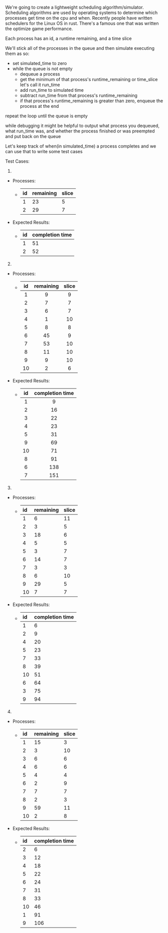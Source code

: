 We're going to create a lightweight scheduling algorithm/simulator.  Scheduling algorithms are used by operating systems to determine which processes get time on the cpu and when.  Recently people have written schedulers for the Linux OS in rust.  There's a famous one that was written the optimize game performance.

Each process has an id, a runtime remaining, and a time slice

We'll stick all of the processes in the queue and then simulate executing them as so:

- set simulated_time to zero
- while the queue is not empty
  - dequeue a process
  - get the minimum of that process's runtime_remaining or time_slice let's call it run_time
  - add run_time to simulated time
  - subtract run_time from that process's runtime_remaining
  - if that process's runtime_remaining is greater than zero, enqueue the process at the end
  
repeat the loop until the queue is empty

while debugging it might be helpful to output what process you dequeued, what run_time was, and whether the process finished or was preempted and put back on the queue

Let's keep track of when(in simulated_time) a process completes and we can use that to write some test cases

Test Cases:

1. 
  - Processes:
    - | id | remaining | slice |
      | :-- | :-- | :-- |
      | 1 | 23 | 5 |
      | 2 | 29 | 7 |
  - Expected Results:
    - | id | completion time |
      | :-- | :-- |
      | 1 | 51 |
      | 2 | 52 |
2. 
  - Processes:
    - | id | remaining | slice |
      | :--: | :--: | :--: |
      | 1 | 9 | 9 |
      | 2 | 7 | 7 |
      | 3 | 6 | 7 |
      | 4 | 1 | 10 |
      | 5 | 8 | 8 |
      | 6 | 45 | 9 |
      | 7 | 53 | 10 |
      | 8 | 11 | 10 |
      | 9 | 9 | 10 |
      | 10 | 2 | 6 |
  - Expected Results:
    - | id | completion time |
      | :--: | :--: |
      | 1 | 9 |
      | 2 | 16 |
      | 3 | 22 |
      | 4 | 23 |
      | 5 | 31 |
      | 9 | 69 |
      | 10 | 71 |
      | 8 | 91 |
      | 6 | 138 |
      | 7 | 151 |
3. 
  - Processes:
    - | id | remaining | slice |
      | :-- | :-- | :-- |
      | 1 | 6 | 11 |
      | 2 | 3 | 5 |
      | 3 | 18 | 6 |
      | 4 | 5 | 5 |
      | 5 | 3 | 7 |
      | 6 | 14 | 7 |
      | 7 | 3 | 3 |
      | 8 | 6 | 10 |
      | 9 | 29 | 5 |
      | 10 | 7 | 7 |
  - Expected Results:
    - | id | completion time |
      | :-- | :-- |
      | 1 | 6 |
      | 2 | 9 |
      | 4 | 20 |
      | 5 | 23 |
      | 7 | 33 |
      | 8 | 39 |
      | 10 | 51 |
      | 6 | 64 |
      | 3 | 75 |
      | 9 | 94 |
4. 
  - Processes:
    - | id | remaining | slice |
      | :-- | :-- | :-- |
      | 1 | 15 | 3 |
      | 2 | 3 | 10 |
      | 3 | 6 | 6 |
      | 4 | 6 | 6 |
      | 5 | 4 | 4 |
      | 6 | 2 | 9 |
      | 7 | 7 | 7 |
      | 8 | 2 | 3 |
      | 9 | 59 | 11 |
      | 10 | 2 | 8 |
  - Expected Results:
    - | id | completion time |
      | :-- | :-- |
      | 2 | 6 |
      | 3 | 12 |
      | 4 | 18 |
      | 5 | 22 |
      | 6 | 24 |
      | 7 | 31 |
      | 8 | 33 |
      | 10 | 46 |
      | 1 | 91 |
      | 9 | 106 |
